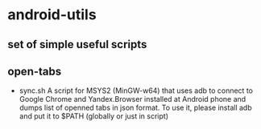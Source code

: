 # android-utils
set of simple useful scripts
---
## open-tabs
- sync.sh
    A script for MSYS2 (MinGW-w64) that uses adb to connect to Google Chrome and Yandex.Browser installed at Android phone and dumps list of openned tabs in json format.
    To use it, please install adb and put it to $PATH (globally or just in script)